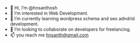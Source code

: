 - 👋 Hi, I’m @hnsanthosh
- 👀 I’m interested in Web Development.
- 🌱 I’m currently learning wordpress schema and seo adndrid development.
- 💞️ I’m looking to collaborate on developers for freelancing. 
- 📫 you reach me hnsanth@gmail.com

<!---
hnsanthosh/hnsanthosh is a ✨ special ✨ repository because its `README.md` (this file) appears on your GitHub profile.
You can click the Preview link to take a look at your changes.
--->
